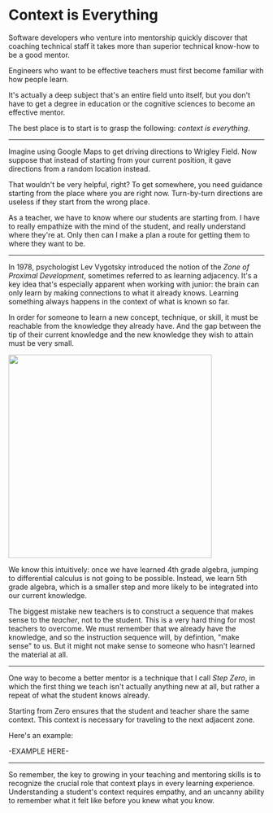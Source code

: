 # Context is Everything

Software developers who venture into mentorship quickly discover that coaching technical
staff it takes more than superior technical know-how to be a good mentor.

Engineers who want to be effective teachers must first become familiar with how people learn.  

It's actually a deep subject that's an entire field unto itself, but you don't have to 
get a degree in education or the cognitive sciences to become an effective mentor.

The best place is to start is to grasp the following: _context is everything_.

---

Imagine using Google Maps to get driving directions to Wrigley Field.  Now suppose
that instead of starting from your current position, it gave directions from 
a random location instead.

That wouldn't be very helpful, right?  To get somewhere, you need guidance
starting from the place where you are right now.   Turn-by-turn directions are useless if they start from the wrong place.

As a teacher, we have to know where our students are starting from.
I have to really empathize with the mind of the student, and 
really understand where they're at.  Only
then can I make a plan a route for getting them to where they want to be.

---


In 1978, psychologist Lev Vygotsky introduced the notion of the _Zone of Proximal Development_, sometimes referred to as learning adjacency.  It's a key idea that's especially apparent when working with junior: the brain can only learn by making connections to what it already knows.  Learning something always happens in the context of what is known so far. 

In order for someone to learn a new concept, technique, or skill, it must be reachable from the knowledge they already have.  And the gap between the tip of their current knowledge and the new knowledge they wish to attain must be very small.

<p class="text-center"><img class="img-fluid m-3" src="https://www.simplypsychology.org/ZPD.gif?escpb=184-21&ezimgfmt=rs:555x416/rscb21/ng:webp/ngcb21" style="width: 400px"></p>


We know this intuitively: once we have learned 4th grade algebra, jumping to differential calculus is not going to be possible.  Instead, we learn 5th grade algebra, which is a smaller step and more likely to be integrated into our current knowledge.  

The biggest mistake new teachers is to construct a sequence that makes sense to the _teacher_, not to the student. This is a very hard thing for most teachers to overcome.  We must remember that we already have the knowledge, and so the instruction sequence will, by defintion, "make sense" to us.  But it might not make sense to someone who hasn't learned the material at all.

---

One way to become a better mentor is a technique that I call _Step Zero_, in which
the first thing we teach isn't actually anything
new at all, but rather a repeat of what the student knows already.

Starting from Zero ensures that the student and teacher share the same context. This context is necessary for traveling to the next adjacent zone.  

Here's an example: 

-EXAMPLE HERE-

---

So remember, the key to growing in your teaching and mentoring skills is to recognize the crucial role that context plays in every learning experience.  Understanding a student's context requires empathy, and an uncanny ability to remember what it felt like before you knew what you know.  





